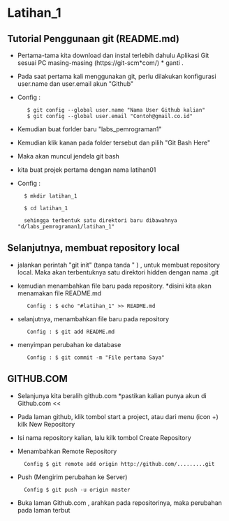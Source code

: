 # Latihan_1

## Tutorial Penggunaan git (README.md)

- Pertama-tama kita download dan instal terlebih dahulu Aplikasi Git sesuai PC masing-masing (https://git-scm*com/) * ganti .
- Pada saat pertama kali menggunakan git, perlu dilakukan konfigurasi user.name dan user.email akun "Github"

- Config :

		 $ git config --global user.name "Nama User Github kalian"
		 $ git config --global user.email "Contoh@gmail.co.id"

- Kemudian buat forlder baru "labs_pemrograman1"
- Kemudian klik kanan pada folder tersebut dan pilih "Git Bash Here"
- Maka akan muncul jendela git bash
- kita buat projek pertama dengan nama latihan01

- Config :

		$ mkdir latihan_1

		$ cd latihan_1

		sehingga terbentuk satu direktori baru dibawahnya "d/labs_pemrograman1/latihan_1"

## Selanjutnya, membuat repository local

- jalankan perintah "git init" (tanpa tanda " ) ,  untuk membuat repository local. Maka akan terbentuknya satu direktori hidden dengan nama .git
- kemudian menambahkan file baru pada repository. *disini kita akan menamakan file README.md

		 Config : $ echo "#latihan_1" >> README.md

- selanjutnya, menambahkan file baru pada repository

		 Config : $ git add README.md

- menyimpan perubahan ke database

		 Config : $ git commit -m "File pertama Saya"


## GITHUB.COM

- Selanjunya kita beralih github.com *pastikan kalian punya akun di Github.com <<
- Pada laman github, klik tombol start a project, atau dari menu (icon +) kilk New Repository
- Isi nama repository kalian, lalu kilk tombol Create Repository

- Menambahkan Remote Repository

		Config $ git remote add origin http://github.com/.........git

- Push (Mengirim perubahan ke Server)

		Config $ git push -u origin master

- Buka laman Github.com , arahkan pada repositorinya, maka perubahan pada laman terbut

